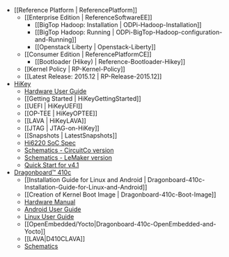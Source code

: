 - [[Reference Platform | ReferencePlatform]]
  - [[Enterprise Edition | ReferenceSoftwareEE]]
    - [[BigTop Hadoop: Installation | ODPi-Hadoop-Installation]]
    - [[BigTop Hadoop: Running | ODPi-BigTop-Hadoop-configuration-and-Running]]
    - [[Openstack Liberty | Openstack-Liberty]]
  - [[Consumer Edition | ReferencePlatformCE]]
    - [[Bootloader (Hikey) | Reference-Bootloader-Hikey]]
  - [[Kernel Policy | RP-Kernel-Policy]]
  - [[Latest Release: 2015.12 | RP-Release-2015.12]]
- [HiKey](https://github.com/96boards/documentation/wiki/HiKey-Home)
  - [Hardware User Guide](https://github.com/96boards/documentation/blob/master/hikey/HiKey_User_Guide_Rev0.2.pdf)
  - [[Getting Started | HiKeyGettingStarted]]
  - [[UEFI | HiKeyUEFI]]
  - [[OP-TEE | HiKeyOPTEE]]
  - [[LAVA | HiKeyLAVA]]
  - [[JTAG | JTAG-on-HiKey]]
  - [[Snapshots | LatestSnapshots]]
  - [Hi6220 SoC Spec](https://github.com/96boards/documentation/blob/master/hikey/Hi6220V100_Multi-Mode_Application_Processor_Function_Description.pdf)
  - [Schematics - CircuitCo version](https://github.com/96boards/documentation/blob/master/hikey/96Boards-Hikey-Rev-A1.pdf)
  - [Schematics - LeMaker version](https://github.com/96boards/documentation/blob/master/hikey/HiKey_schematics_lemaker_version.pdf)
  - [Quick Start for v4.1](https://github.com/96boards/documentation/wiki/Latest-Snapshot---Getting-Started-Guild-for-kernel-4.1)
- [Dragonboard™ 410c](https://github.com/96boards/documentation/wiki/Dragonboard-410c-Home)
  - [[Installation Guide for Linux and Android | Dragonboard-410c-Installation-Guide-for-Linux-and-Android]]
  - [[Creation of Kernel Boot Image | Dragonboard-410c-Boot-Image]]
  - [Hardware Manual](https://github.com/96boards/documentation/blob/master/dragonboard410c/HardwareManual_DragonBoard.pdf)
  - [Android User Guide](https://github.com/96boards/documentation/blob/master/dragonboard410c/AndroidUserGuide_DragonBoard.pdf)
  - [Linux User Guide](https://github.com/96boards/documentation/blob/master/dragonboard410c/LinuxUserGuide_DragonBoard.pdf)
  - [[OpenEmbedded/Yocto|Dragonboard-410c-OpenEmbedded-and-Yocto]]
  - [[LAVA|D410CLAVA]]
  - [Schematics](http://linaro.co/db410c-schematics)
